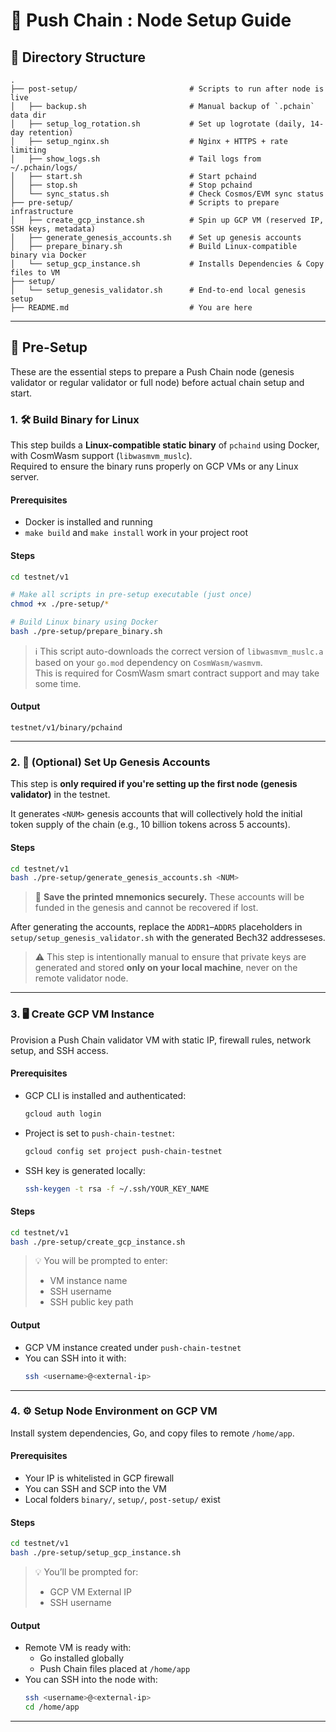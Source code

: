# 🧱 Push Chain : Node Setup Guide

## 📁 Directory Structure

```
.
├── post-setup/                         # Scripts to run after node is live
│   ├── backup.sh                       # Manual backup of `.pchain` data dir
│   ├── setup_log_rotation.sh           # Set up logrotate (daily, 14-day retention)
│   ├── setup_nginx.sh                  # Nginx + HTTPS + rate limiting
│   ├── show_logs.sh                    # Tail logs from ~/.pchain/logs/
│   ├── start.sh                        # Start pchaind
│   ├── stop.sh                         # Stop pchaind
│   └── sync_status.sh                  # Check Cosmos/EVM sync status
├── pre-setup/                          # Scripts to prepare infrastructure
│   ├── create_gcp_instance.sh          # Spin up GCP VM (reserved IP, SSH keys, metadata)
│   ├── generate_genesis_accounts.sh    # Set up genesis accounts
│   ├── prepare_binary.sh               # Build Linux-compatible binary via Docker
│   └── setup_gcp_instance.sh           # Installs Dependencies & Copy files to VM
├── setup/
│   └── setup_genesis_validator.sh      # End-to-end local genesis setup
├── README.md                           # You are here
```

---

## 🚀 Pre-Setup

These are the essential steps to prepare a Push Chain node (genesis validator or regular validator or full node) before actual chain setup and start.

### 1. 🛠️ Build Binary for Linux

This step builds a **Linux-compatible static binary** of `pchaind` using Docker, with CosmWasm support (`libwasmvm_muslc`).  
Required to ensure the binary runs properly on GCP VMs or any Linux server.

#### Prerequisites

- Docker is installed and running
- `make build` and `make install` work in your project root

#### Steps

```bash
cd testnet/v1

# Make all scripts in pre-setup executable (just once)
chmod +x ./pre-setup/*

# Build Linux binary using Docker
bash ./pre-setup/prepare_binary.sh
```

> ℹ️ This script auto-downloads the correct version of `libwasmvm_muslc.a` based on your `go.mod` dependency on `CosmWasm/wasmvm`.  
> This is required for CosmWasm smart contract support and may take some time.

#### Output

```
testnet/v1/binary/pchaind
```

---

### 2. 🧪 (Optional) Set Up Genesis Accounts

This step is **only required if you're setting up the first node (genesis validator)** in the testnet.

It generates `<NUM>` genesis accounts that will collectively hold the initial token supply of the chain (e.g., 10 billion tokens across 5 accounts).

#### Steps

```bash
cd testnet/v1
bash ./pre-setup/generate_genesis_accounts.sh <NUM>
```

> 🔐 **Save the printed mnemonics securely.** These accounts will be funded in the genesis and cannot be recovered if lost.

After generating the accounts, replace the `ADDR1`–`ADDR5` placeholders in `setup/setup_genesis_validator.sh` with the generated Bech32 addresseses.

> ⚠️ This step is intentionally manual to ensure that private keys are generated and stored **only on your local machine**, never on the remote validator node.

---

### 3. 🖥️ Create GCP VM Instance

Provision a Push Chain validator VM with static IP, firewall rules, network setup, and SSH access.

#### Prerequisites

- GCP CLI is installed and authenticated:
  ```bash
  gcloud auth login
  ```
- Project is set to `push-chain-testnet`:
  ```bash
  gcloud config set project push-chain-testnet
  ```
- SSH key is generated locally:
  ```bash
  ssh-keygen -t rsa -f ~/.ssh/YOUR_KEY_NAME
  ```

#### Steps

```bash
cd testnet/v1
bash ./pre-setup/create_gcp_instance.sh
```

> 💡 You will be prompted to enter:
>
> - VM instance name
> - SSH username
> - SSH public key path

#### Output

- GCP VM instance created under `push-chain-testnet`
- You can SSH into it with:
  ```bash
  ssh <username>@<external-ip>
  ```

---

### 4. ⚙️ Setup Node Environment on GCP VM

Install system dependencies, Go, and copy files to remote `/home/app`.

#### Prerequisites

- Your IP is whitelisted in GCP firewall
- You can SSH and SCP into the VM
- Local folders `binary/`, `setup/`, `post-setup/` exist

#### Steps

```bash
cd testnet/v1
bash ./pre-setup/setup_gcp_instance.sh
```

> 💡 You’ll be prompted for:
>
> - GCP VM External IP
> - SSH username

#### Output

- Remote VM is ready with:
  - Go installed globally
  - Push Chain files placed at `/home/app`
- You can SSH into the node with:
  ```bash
  ssh <username>@<external-ip>
  cd /home/app
  ```

---
